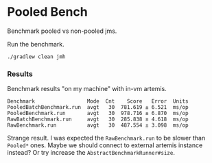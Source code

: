 # Pooled Bench

Benchmark pooled vs non-pooled jms.

Run the benchmark.

```shell
./gradlew clean jmh
```

### Results

Benchmark results "on my machine" with in-vm artemis.

```
Benchmark                 Mode  Cnt    Score   Error  Units
PooledBatchBenchmark.run  avgt   30  781.619 ± 6.521  ms/op
PooledBenchmark.run       avgt   30  978.716 ± 6.870  ms/op
RawBatchBenchmark.run     avgt   30  285.838 ± 4.618  ms/op
RawBenchmark.run          avgt   30  487.554 ± 3.098  ms/op
```

Strange result. I was expected the `RawBenchmark.run` to be slower than `Pooled*` ones. Maybe we should connect to
external artemis instance instead? Or try increase the `AbstractBenchmarkRunner#size`.
